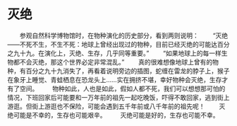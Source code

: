 # 灭绝
　　参观自然科学博物馆时，在物种演化的历史部分，看到两则说明： 
　　“灭绝——不死不生，不生不死：地球上曾经出现过的物种，目前已经灭绝的可能达百分之九十九。在演化上，灭绝、生存，几乎同等重要。” 
　　“如果地球上的每一样生物都不会灭绝，那这个世界必定非常混乱。” 
　　真的很难想像地球上曾有的物种，有百分之九十九消失了，再看着说明旁边的插图，蛇缠在雷龙的脖子上，猴子在象牙上睡觉、青蛙栖息在恐龙头上……实在拥挤不堪，幸好物种会灭绝，生存才有了空间。 
　　物种如此，人也是如此，假如人都不死，我们可以想想那可怕的情况，下班回家后可能要和一万年前的祖先一起吃晚饭，吓得不敢回家，逃到街上游逛。但街上游逛也不保险，可能会遇到五千年前或八千年前的祖先呢！ 
　　灭绝可能是不幸的，生存也可能艰辛。 
　　灭绝可能是好的，生存也可能不幸。
 